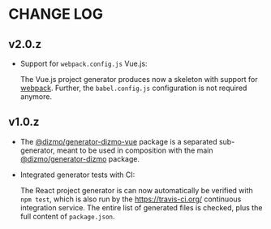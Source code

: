 # CHANGE LOG

## v2.0.z

* Support for `webpack.config.js` Vue.js:

    The Vue.js project generator produces now a skeleton with support for [webpack]. Further, the `babel.config.js` configuration is not required anymore.

## v1.0.z

* The [@dizmo/generator-dizmo-vue] package is a separated sub-generator, meant to be used in composition with the main [@dizmo/generator-dizmo] package.

* Integrated generator tests with CI:

    The React project generator is can now automatically be verified with `npm test`, which is also run by the https://travis-ci.org/ continuous integration service. The entire list of generated files is checked, plus the full content of `package.json`.

[@dizmo/generator-dizmo]: https://github.com/dizmo/yeoman-generator-dizmo
[@dizmo/generator-dizmo-vue]: https://git.dizmo.com/dizmo/yeoman-generator-dizmo-vue
[webpack]: https://webpack.js.org/
